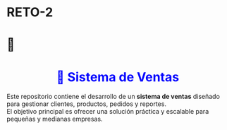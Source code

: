 # RETO-2
# 🛒<h1 align="center" style="color:blue;">🛒 Sistema de Ventas</h1>



Este repositorio contiene el desarrollo de un **sistema de ventas** diseñado para gestionar clientes, productos, pedidos y reportes.  
El objetivo principal es ofrecer una solución práctica y escalable para pequeñas y medianas empresas.

